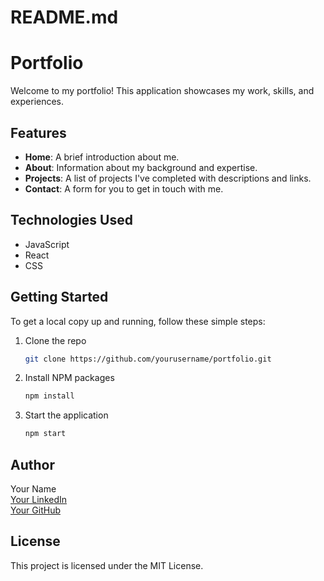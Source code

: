 # README.md

# Portfolio

Welcome to my portfolio! This application showcases my work, skills, and experiences. 

## Features

- **Home**: A brief introduction about me.
- **About**: Information about my background and expertise.
- **Projects**: A list of projects I've completed with descriptions and links.
- **Contact**: A form for you to get in touch with me.

## Technologies Used

- JavaScript
- React
- CSS

## Getting Started

To get a local copy up and running, follow these simple steps:

1. Clone the repo
   ```bash
   git clone https://github.com/yourusername/portfolio.git
   ```
2. Install NPM packages
   ```bash
   npm install
   ```
3. Start the application
   ```bash
   npm start
   ```

## Author

Your Name  
[Your LinkedIn](https://www.linkedin.com/in/yourprofile)  
[Your GitHub](https://github.com/yourusername)  

## License

This project is licensed under the MIT License.